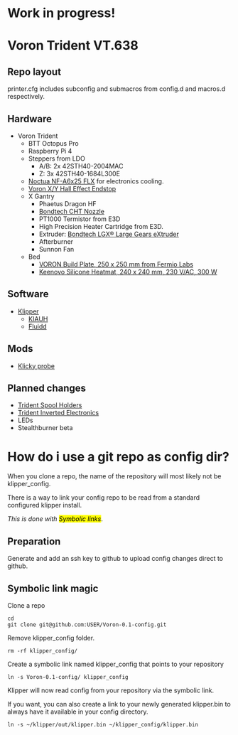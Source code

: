 # Work in progress!
# Voron Trident  VT.638

## Repo layout
printer.cfg includes subconfig and submacros from config.d and macros.d respectively.

## Hardware
- Voron Trident
  - BTT Octopus Pro
  - Raspberry Pi 4
  - Steppers from LDO
    - A/B: 2x 42STH40-2004MAC
    - Z: 3x 42STH40-1684L300E
  - [Noctua NF-A6x25 FLX](https://noctua.at/en/nf-a6x25-flx) for electronics cooling.
  - [Voron X/Y Hall Effect Endstop](https://fermio.xyz/fermio-labs-gmbh/voron-x-y-hall-effect-endstop/endstop)
  - X Gantry
    - Phaetus Dragon HF
    - [Bondtech CHT Nozzle](https://www.bondtech.se/product/bondtech-cht-coated-brass-nozzle/)
    - PT1000 Termistor from E3D
    - High Precision Heater Cartridge from E3D.
    - Extruder: [Bondtech LGX® Large Gears eXtruder](https://www.bondtech.se/product/lgx-large-gears-extruder/)
    - Afterburner
    - Sunnon Fan
  - Bed
    - [VORON Build Plate, 250 x 250 mm from Fermio Labs](https://fermio.xyz/fermio-labs-gmbh/voron-build-plate-250-x-250-mm/)
    - [Keenovo Silicone Heatmat, 240 x 240 mm, 230 V/AC, 300 W](https://fermio.xyz/keenovo-international-group-limited/keenovo-silicone-heatmat-240-x-240-mm-230-v-ac-300-w/)

## Software
- [Klipper](https://github.com/Klipper3d/klipper)
  - [KIAUH](https://github.com/th33xitus/kiauh)
  - [Fluidd](https://github.com/fluidd-core/fluidd)

## Mods
- [Klicky probe](https://github.com/jlas1/Klicky-Probe)

## Planned changes
- [Trident Spool Holders](https://github.com/VoronDesign/VoronUsers/tree/master/printer_mods/elcrni/V2.4-Trident-Spool-Holders)
- [Trident Inverted Electronics](https://github.com/VoronDesign/VoronUsers/tree/master/printer_mods/LoganFraser/TridentInvertedElectronics)
- LEDs
- Stealthburner beta

# How do i use a git repo as config dir?
When you clone a repo, the name of the repository will most likely not be klipper_config.

There is a way to link your config repo to be read from a standard configured klipper install.

*This is done with <mark>Symbolic links</mark>*.

## Preparation

Generate and add an ssh key to github to upload config changes direct to github.

## Symbolic link magic

Clone a repo
```
cd
git clone git@github.com:USER/Voron-0.1-config.git
```
Remove klipper_config folder.
```
rm -rf klipper_config/
```
Create a symbolic link named klipper_config that points to your repository
```
ln -s Voron-0.1-config/ klipper_config
```

Klipper will now read config from your repository via the symbolic link.

If you want, you can also create a link to your newly generated klipper.bin to always have it available in your config directory.
```
ln -s ~/klipper/out/klipper.bin ~/klipper_config/klipper.bin
```
